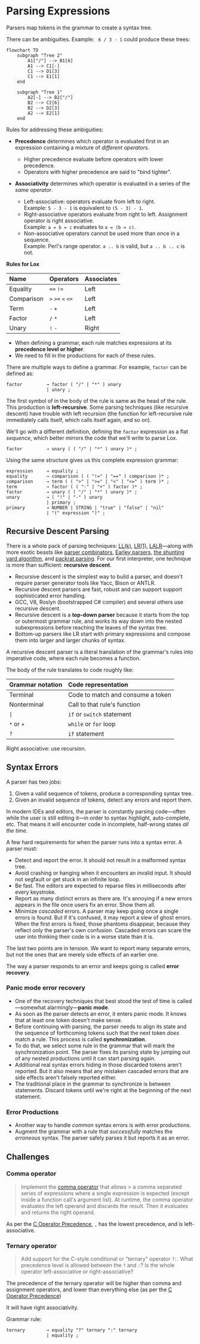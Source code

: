 # Parsing Expressions

Parsers map tokens in the grammar to create a syntax tree.

There can be ambiguities. Example: ` 6 / 3 - 1` could produce these trees:

```mermaid
flowchart TD
    subgraph "Tree 2"
        A1["/"] --> B1[6]
        A1 --> C1[-]
        C1 --> D1[3]
        C1 --> E1[1]
    end

    subgraph "Tree 1"
        A2[-] --> B2["/"]
        B2 --> C2[6]
        B2 --> D2[3]
        A2 --> E2[1]
    end
```

Rules for addressing these ambiguities:

- **Precedence** determines which operator is evaluated first in an expression
  containing a mixture of _different operators_.
  - Higher precedence evaluate before operators with lower precedence.
  - Operators with higher precedence are said to "bind tighter".

- **Associativity** determines which operator is evaluated in a series of the _same
  operator_. 
  - Left-associative: operators evaluate from left to right. \
    Example: `5 - 3 - 1` is equivalent to `(5 - 3) - 1`.
  - Right-associative operators evaluate from right to left. Assignment
    operator is right associative. \
    Example: `a = b = c` evaluates to `a = (b = c)`.
  - Non-associative operators cannot be used more than once in a sequence. \
    Example: Perl's range operator. `a .. b` is valid, but `a .. b .. c` is not.

**Rules for Lox**

| Name       | Operators         | Associates |
|:-----------|:------------------|:-----------|
| Equality   | `==` `!=`         | Left       |
| Comparison | `>` `>=` `<` `<=` | Left       |
| Term       | `-` `+`           | Left       |
| Factor     | `/` `*`           | Left       |
| Unary      | `!` `-`           | Right      |


- When defining a grammar, each rule matches expressions at its **precedence level or
  higher**.
- We need to fill in the productions for each of these rules.

There are multiple ways to define a grammar. For example, `factor` can be defined as:

```bnf
factor         → factor ( "/" | "*" ) unary
               | unary ;
```

The first symbol of in the body of the rule is same as the head of the rule. This
production is **left-recursive**. Some parsing techniques (like recursive descent) have
trouble with left recursion (the function for left-recursive rule immediately calls
itself, which calls itself again, and so on).

We'll go with a different definition, defining the `factor` expression as a flat
_sequence_, which better mirrors the code that we'll write to parse Lox.

```bnf
factor         → unary ( ( "/" | "*" ) unary )* ;
```

Using the same structure gives us this complete expression grammar:

```bnf
expression     → equality ;
equality       → comparison ( ( "!=" | "==" ) comparison )* ;
comparison     → term ( ( ">" | ">=" | "<" | "<=" ) term )* ;
term           → factor ( ( "-" | "+" ) factor )* ;
factor         → unary ( ( "/" | "*" ) unary )* ;
unary          → ( "!" | "-" ) unary
               | primary ;
primary        → NUMBER | STRING | "true" | "false" | "nil"
               | "(" expression ")" ;
```

## Recursive Descent Parsing

There is a whole pack of parsing techniques:
[LL(k)](https://en.wikipedia.org/wiki/LL_parser),
[LR(1)](https://en.wikipedia.org/wiki/LR_parser),
[LALR](https://en.wikipedia.org/wiki/LALR_parser)—along with more exotic beasts
like [parser combinators](https://en.wikipedia.org/wiki/Parser_combinator),
[Earley parsers](https://en.wikipedia.org/wiki/Earley_parser),
[the shunting yard algorithm](https://en.wikipedia.org/wiki/Shunting-yard_algorithm),
and [packrat parsing](https://en.wikipedia.org/wiki/Parsing_expression_grammar).
For our first interpreter, one technique is more than sufficient: **recursive descent**.

- Recursive descent is the simplest way to build a parser, and doesn't require
  parser generator tools like Yacc, Bison or ANTLR.
- Recursive descent parsers are fast, robust and can support support
  sophisticated error handling.
- GCC, V8, Roslyn (bootstrapped C# compiler) and several others use recursive descent.
- Recursive descent is a **top-down parser** because it starts from the top or outermost
  grammar rule, and works its way down into the nested subexpressions before reaching
  the leaves of the syntax tree.
- Bottom-up parsers like LR start with primary expressions and compose them into larger
  and larger chunks of syntax.


A recursive descent parser is a literal translation of the grammar's rules into
imperative code, where each rule becomes a function.

The body of the rule translates to code roughly like:

| Grammar notation | Code representation               |
|:-----------------|:----------------------------------|
| Terminal         | Code to match and consume a token |
| Nonterminal      | Call to that rule's function      |
| `\|`             | `if` or `switch` statement        |
| `*` or `+`       | `while` or `for` loop             |
| `?`              | `if` statement                    |

Right associative: use recursion.


## Syntax Errors

A parser has two jobs:

1. Given a valid sequence of tokens, produce a corresponding syntax tree.
2. Given an invalid sequence of tokens, detect any errors and report them.

In modern IDEs and editors, the parser is constantly parsing code—often while the user
is still editing it—in order to syntax highlight, auto-complete, etc. That means it will
encounter code in incomplete, half-wrong states _all the time_.

A few hard requirements for when the parser runs into a syntax error. A parser must:
- Detect and report the error. It should not result in a malformed syntax tree.
- Avoid crashing or hanging when it encounters an invalid input. It should not segfault
  or get stuck in an infinite loop.
- Be fast. The editors are expected to reparse files in milliseconds after every
  keystroke.
- Report as many distinct errors as there are. It's annoying if a new errors appears in
  the file once users fix an error. Show them all.
- Minimize _cascaded_ errors. A parser may keep going once a single errors is found. But
  if it's confused, it may report a slew of ghost errors. When the first errors is
  fixed, those phantoms disappear, because they reflect only the parser's own confusion.
  Cascaded errors can scare the user into thinking their code is in a worse state than
  it is.

The last two points are in tension. We want to report many separate errors, but not the
ones that are merely side effects of an earlier one.

The way a parser responds to an error and keeps going is called **error recovery**.

### Panic mode error recovery

- One of the recovery techniques that best stood the test of time is called—somewhat
  alarmingly—**panic mode**.
- As soon as the parser detects an error, it enters panic mode. It knows that at least
  one token doesn't make sense.
- Before continuing with parsing, the parser needs to align its state and the sequence
  of forthcoming tokens such that the next token _does_ match a rule. This process is
  called **synchronization**.
- To do that, we select some rule in the grammar that will mark the synchronization
  point. The parser fixes its parsing state by jumping out of any nested productions
  until it can start parsing again.
- Additional real syntax errors hiding in those discarded tokens aren't reported. But it
  also means that any mistaken cascaded errors that are side effects aren't falsely
  reported either.
- The traditional place in the grammar to synchronize is between statements. Discard
  tokens until we're right at the beginning of the next statement.

### Error Productions

- Another way to handle _common_ syntax errors is with error productions.
- Augment the grammar with a rule that _successfully_ matches the _erroneous_ syntax.
  The parser safely parses it but reports it as an error.

## Challenges

### Comma operator

> Implement the [comma operator](https://en.wikipedia.org/wiki/Comma_operator) that
> allows > a comma separated series of expressions where a single expression is expected
> (except inside a function call's argument list). At runtime, the comma operator
> evaluates the left operand and discards the result. Then it evaluates and returns the
> right operand.

As per the [C Operator Precedence][c-operator-precedence], `,` has the lowest
precedence, and is left-associative.

### Ternary operator

> Add support for the C-style conditional or “ternary” operator `?:`. What precedence
> level is allowed between the `?` and `:`? Is the whole operator left-associative or
> right-associative?

The precedence of the ternary operator will be higher than comma and assignment
operators, and lower than everything else (as per the [C Operator
Precedence][c-operator-precedence])

It will have right associativity.

Grammar rule:

```bnf
ternary        → equality "?" ternary ":" ternary
               | equality ;
```

[c-operator-precedence]: https://en.cppreference.com/w/c/language/operator_precedence
